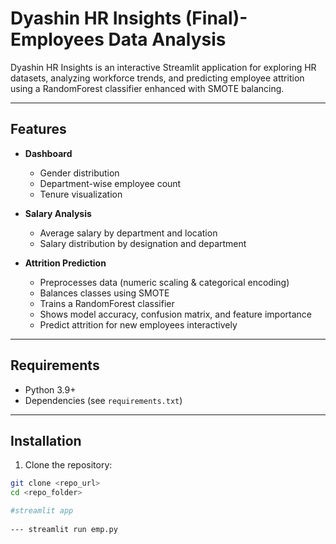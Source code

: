 # Dyashin HR Insights (Final)- Employees Data Analysis

Dyashin HR Insights is an interactive Streamlit application for exploring HR datasets, analyzing workforce trends, and predicting employee attrition using a RandomForest classifier enhanced with SMOTE balancing.

---

## Features

- **Dashboard**
  - Gender distribution
  - Department-wise employee count
  - Tenure visualization

- **Salary Analysis**
  - Average salary by department and location
  - Salary distribution by designation and department

- **Attrition Prediction**
  - Preprocesses data (numeric scaling & categorical encoding)
  - Balances classes using SMOTE
  - Trains a RandomForest classifier
  - Shows model accuracy, confusion matrix, and feature importance
  - Predict attrition for new employees interactively

---

## Requirements

- Python 3.9+
- Dependencies (see `requirements.txt`)

---

## Installation

1. Clone the repository:
```bash
git clone <repo_url>
cd <repo_folder>

#streamlit app
 
--- streamlit run emp.py
